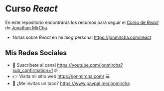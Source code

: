 # Curso _React_

En este repositorio encontrarás los recursos para seguir el [Curso de _React_](https://www.youtube.com/playlist?list=PLvq-jIkSeTUZ5XcUw8fJPTBKEHEKPMTKk) de [Jonathan MirCha](https://jonmircha.com/).

- Notas sobre _React_ en mi _blog_ personal https://jonmircha.com/react

## Mis Redes Sociales

- 🔔 Suscríbete al canal https://youtube.com/jonmircha?sub_confirmation=1 🤓
- 👉 Visita mi sitio web https://jonmircha.com/ 💻
- 🌮 ¿Me invítas un taco? https://www.paypal.me/jonmircha
